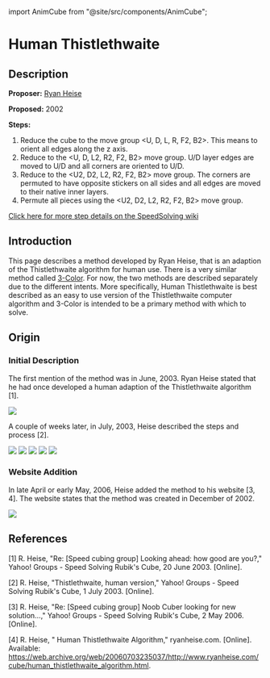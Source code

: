 import AnimCube from "@site/src/components/AnimCube";

# Human Thistlethwaite

<AnimCube params="config=../../ExhibitConfig.txt&facelets=yyyyyyywywwwwwywwwbgbgbggbggbgbgbbgborrrooorroroororor" width="400px" height="400px" />

## Description

**Proposer:** [Ryan Heise](CubingContributors/MethodDevelopers.md#heise-ryan)

**Proposed:** 2002

**Steps:**

1. Reduce the cube to the move group \<U, D, L, R, F2, B2>. This means to orient all edges along the z axis.
2. Reduce to the \<U, D, L2, R2, F2, B2> move group. U/D layer edges are moved to U/D and all corners are oriented to U/D.
3. Reduce to the \<U2, D2, L2, R2, F2, B2> move group. The corners are permuted to have opposite stickers on all sides and all edges are moved to their native inner layers.
4. Permute all pieces using the \<U2, D2, L2, R2, F2, B2> move group.

[Click here for more step details on the SpeedSolving wiki](https://www.speedsolving.com/wiki/index.php/Human_Thistlethwaite_Algorithm)

## Introduction

This page describes a method developed by Ryan Heise, that is an adaption of the Thistlethwaite algorithm for human use. There is a very similar method called [3-Color](3x3/Methods/3Color.md). For now, the two methods are described separately due to the different intents. More specifically, Human Thistlethwaite is best described as an easy to use version of the Thistlethwaite computer algorithm and 3-Color is intended to be a primary method with which to solve.

## Origin

### Initial Description

The first mention of the method was in June, 2003. Ryan Heise stated that he had once developed a human adaption of the Thistlethwaite algorithm [1].

![](img/HumanThistlethwaite/FirstMention.png)

A couple of weeks later, in July, 2003, Heise described the steps and process [2].

![](img/HumanThistlethwaite/Described1.png)
![](img/HumanThistlethwaite/Described2.png)
![](img/HumanThistlethwaite/Described3.png)
![](img/HumanThistlethwaite/Described4.png)
![](img/HumanThistlethwaite/Described5.png)

### Website Addition

In late April or early May, 2006, Heise added the method to his website [3, 4]. The website states that the method was created in December of 2002.

![](img/HumanThistlethwaite/Website.png)

## References

[1] R. Heise, "Re: [Speed cubing group] Looking ahead: how good are you?," Yahoo! Groups - Speed Solving Rubik's Cube, 20 June 2003. [Online].

[2] R. Heise, "Thistlethwaite, human version," Yahoo! Groups - Speed Solving Rubik's Cube, 1 July 2003. [Online].

[3] R. Heise, "Re: [Speed cubing group] Noob Cuber looking for new solution…," Yahoo! Groups - Speed Solving Rubik's Cube, 2 May 2006. [Online].

[4] R. Heise, " Human Thistlethwaite Algorithm," ryanheise.com. [Online]. Available: https://web.archive.org/web/20060703235037/http://www.ryanheise.com/cube/human_thistlethwaite_algorithm.html.
